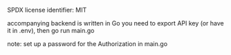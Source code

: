 SPDX license identifier: MIT


accompanying backend is written in Go
you need to export API key (or have it in .env), then go run main.go

note: set up a password for the Authorization in main.go
